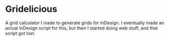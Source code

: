 # Gridelicious

A grid calculator I made to generate grids for InDesign. I eventually made an actual InDesign script for this, but then I started doing web stuff, and that script got lost.
